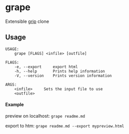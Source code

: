 # grape

Extensible [grip](https://github.com/joeyespo/grip) clone

## Usage
```
USAGE:
    grape [FLAGS] <infile> [outfile]

FLAGS:
    -e, --export     export html
    -h, --help       Prints help information
    -V, --version    Prints version information

ARGS:
    <infile>     Sets the input file to use
    <outfile>    
```

#### Example

preview on localhost: 
`grape readme.md` 

export to htm: 
`grape readme.md --export mypreview.html`
